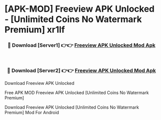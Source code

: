 # [APK-MOD] Freeview APK Unlocked - [Unlimited Coins No Watermark Premium] xr1lf



<div align="center">
<h3>🔴 Download [Server1] 👉👉 <a href="https://momento.my/?title=Freeview_APK_Unlocked">Freeview APK Unlocked Mod Apk</a></h3><br>

<h3>🔴 Download [Server2] 👉👉 <a href="https://momento.my/?title=Freeview_APK_Unlocked">Freeview APK Unlocked Mod Apk</a></h3>
</div>



Download Freeview APK Unlocked 

Free APK MOD Freeview APK Unlocked [Unlimited Coins No Watermark Premium]

Download Freeview APK Unlocked [Unlimited Coins No Watermark Premium] Mod For Android
